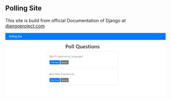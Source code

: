 ## Polling Site

This site is build from official Documentation of Django at [djangoproject.com](https://docs.djangoproject.com/en/3.1/intro/tutorial01/ "Polling Tutorial")

![Polling Site](./polling.png)